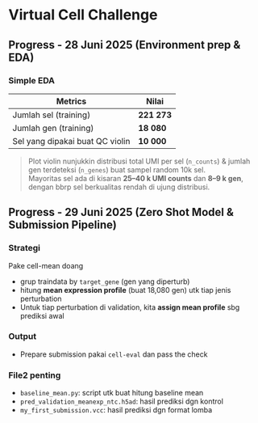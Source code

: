 ﻿# Virtual Cell Challenge
## Progress - 28 Juni 2025 (Environment prep & EDA)

### Simple EDA
| Metrics | Nilai |
|--------|-------|
| Jumlah sel (training) | **221 273** |
| Jumlah gen (training) | **18 080** |
| Sel yang dipakai buat QC violin | **10 000** |

> Plot violin nunjukkin distribusi total UMI per sel (`n_counts`) & jumlah gen terdeteksi (`n_genes`) buat sampel random 10k sel.  
> Mayoritas sel ada di kisaran **25–40 k UMI counts** dan **8–9 k gen**, dengan bbrp sel berkualitas rendah di ujung distribusi.

## Progress - 29 Juni 2025 (Zero Shot Model & Submission Pipeline)

### Strategi
Pake cell-mean doang
- grup traindata by `target_gene` (gen yang diperturb)
- hitung **mean expression profile** (buat 18,080 gen) utk tiap jenis perturbation
- Untuk tiap perturbation di validation, kita **assign mean profile** sbg prediksi awal

### Output
- Prepare submission pakai `cell-eval` dan pass the check

### File2 penting
- `baseline_mean.py`: script utk buat hitung baseline mean
- `pred_validation_meanexp_ntc.h5ad`: hasil prediksi dgn kontrol
- `my_first_submission.vcc`: hasil prediksi dgn format lomba